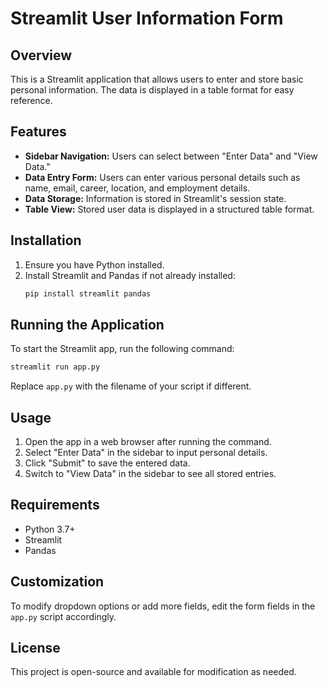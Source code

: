 # Streamlit User Information Form

## Overview
This is a Streamlit application that allows users to enter and store basic personal information. The data is displayed in a table format for easy reference.

## Features
- **Sidebar Navigation:** Users can select between "Enter Data" and "View Data."
- **Data Entry Form:** Users can enter various personal details such as name, email, career, location, and employment details.
- **Data Storage:** Information is stored in Streamlit's session state.
- **Table View:** Stored user data is displayed in a structured table format.

## Installation
1. Ensure you have Python installed.
2. Install Streamlit and Pandas if not already installed:
   ```sh
   pip install streamlit pandas
   ```

## Running the Application
To start the Streamlit app, run the following command:
```sh
streamlit run app.py
```
Replace `app.py` with the filename of your script if different.

## Usage
1. Open the app in a web browser after running the command.
2. Select "Enter Data" in the sidebar to input personal details.
3. Click "Submit" to save the entered data.
4. Switch to "View Data" in the sidebar to see all stored entries.

## Requirements
- Python 3.7+
- Streamlit
- Pandas

## Customization
To modify dropdown options or add more fields, edit the form fields in the `app.py` script accordingly.

## License
This project is open-source and available for modification as needed.



